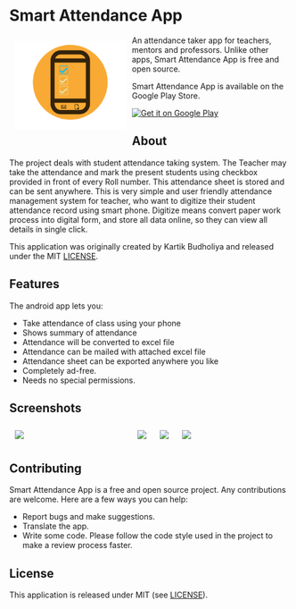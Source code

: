 # Smart Attendance App

<img src="app/src/main/res/drawable/logo.png" align="left"
width="200" hspace="10" vspace="10">

An attendance taker app for teachers, mentors and professors.
Unlike other apps, Smart Attendance App is free and open source.  

Smart Attendance App is available on the Google Play Store.

<p align="left">
<a href="https://play.google.com/store/apps/details?id=com.project.smartattendanceapp">
    <img alt="Get it on Google Play"
        height="80"
        src="https://play.google.com/intl/en_us/badges/images/generic/en_badge_web_generic.png" />
</a>  
</p>

## About

The project deals with student attendance taking system. The Teacher may take
the attendance and mark the present students using checkbox provided in
front of every Roll number. This attendance sheet is stored and can be sent
anywhere. This is very simple and user friendly attendance management
system for teacher, who want to digitize their student attendance record using
smart phone. Digitize means convert paper work process into digital form, and
store all data online, so they can view all details in single click.

This application was originally created by Kartik Budholiya and released under the MIT [LICENSE](LICENSE).

## Features

The android app lets you:
- Take attendance of class using your phone
- Shows summary of attendance
- Attendance will be converted to excel file
- Attendance can be mailed with attached excel file
- Attendance sheet can be exported anywhere you like
- Completely ad-free.
- Needs no special permissions.

## Screenshots

[<img src="project/4.png" align="left"
width="200"
    hspace="10" vspace="10">](project/4.png)
[<img src="project/1.png" align="center"
width="200"
    hspace="10" vspace="10">](project/1.png)
[<img src="project/2.png" align="center"
width="200"
    hspace="10" vspace="10">](project/2.png)
[<img src="project/3.png" align="center"
width="200"
    hspace="10" vspace="10">](project/3.png)
    

## Contributing

Smart Attendance App is a free and open source project. Any contributions are welcome. Here are a few ways you can help:
 * Report bugs and make suggestions.
 * Translate the app.
 * Write some code. Please follow the code style used in the project to make a review process faster.

## License

This application is released under MIT (see [LICENSE](LICENSE)).

